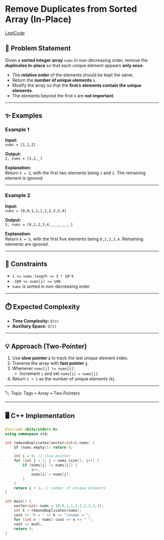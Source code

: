 # Remove Duplicates from Sorted Array (In-Place)

[LeetCode](https://leetcode.com/problems/remove-duplicates-from-sorted-array/description/)

## 📌 Problem Statement
Given a **sorted integer array** `nums` in non-decreasing order, remove the **duplicates in-place** so that each unique element appears **only once**.  

- The **relative order** of the elements should be kept the same.  
- Return the **number of unique elements** `k`.  
- Modify the array so that the **first `k` elements contain the unique elements**.  
- The elements beyond the first `k` are **not important**.

---

## ✨ Examples

### Example 1
**Input:**  
`nums = [1,1,2]`  

**Output:**  
`2, nums = [1,2,_]`  

**Explanation:**  
Return `k = 2`, with the first two elements being `1` and `2`. The remaining element is ignored.

---

### Example 2
**Input:**  
`nums = [0,0,1,1,1,2,2,3,3,4]`  

**Output:**  
`5, nums = [0,1,2,3,4,_,_,_,_,_]`  

**Explanation:**  
Return `k = 5`, with the first five elements being `0,1,2,3,4`. Remaining elements are ignored.

---

## 🎯 Constraints
- `1 <= nums.length <= 3 * 10^4`  
- `-100 <= nums[i] <= 100`  
- `nums` is sorted in non-decreasing order

---

## ⏱️ Expected Complexity
- **Time Complexity:** `O(n)`  
- **Auxiliary Space:** `O(1)`  

---

## 💡 Approach (Two-Pointer)
1. Use **slow pointer `i`** to track the last unique element index.  
2. Traverse the array with **fast pointer `j`**.  
3. Whenever `nums[j] != nums[i]`:  
   - Increment `i` and set `nums[i] = nums[j]`.  
4. Return `i + 1` as the number of unique elements (`k`).  

---

🏷️ Topic Tags
	•	Array
	•	Two Pointers

---
## 🖥️ C++ Implementation

```cpp
#include <bits/stdc++.h>
using namespace std;

int removeDuplicates(vector<int>& nums) {
    if (nums.empty()) return 0;

    int i = 0; // slow pointer
    for (int j = 1; j < nums.size(); j++) {
        if (nums[j] != nums[i]) {
            i++;
            nums[i] = nums[j];
        }
    }
    return i + 1; // number of unique elements
}

int main() {
    vector<int> nums = {0,0,1,1,1,2,2,3,3,4};
    int k = removeDuplicates(nums);
    cout << "k = " << k << "\nnums = ";
    for (int n : nums) cout << n << " ";
    cout << endl;
    return 0;
}